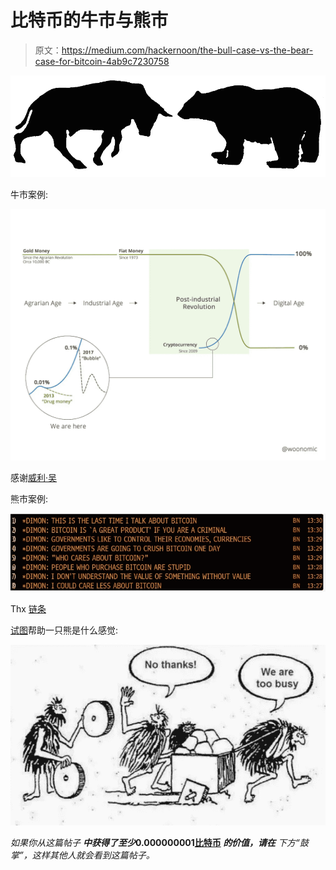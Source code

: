 # 比特币的牛市与熊市

> 原文：<https://medium.com/hackernoon/the-bull-case-vs-the-bear-case-for-bitcoin-4ab9c7230758>

![](img/bebc2477729892e11adf20ddef25793c.png)

牛市案例:

![](img/ee8e28cdc0076b254c4c74e0276e8983.png)

感谢[威利·吴](https://medium.com/u/fbea34830f4f?source=post_page-----4ab9c7230758--------------------------------)

熊市案例:

![](img/07793cb1012aa78b619da8b2fd492ba5.png)

Thx [链条](https://medium.com/u/7686e64cbf8e?source=post_page-----4ab9c7230758--------------------------------)

[试图](https://hackernoon.com/tagged/trying)帮助一只熊是什么感觉:

![](img/7d7a111b43dd1d18d6e55670c5c5abf0.png)

*如果你从这篇帖子* ***中获得了至少*0.000000001[比特币](https://hackernoon.com/tagged/bitcoin) *的价值，请在*** *下方“鼓掌”，这样其他人就会看到这篇帖子。*